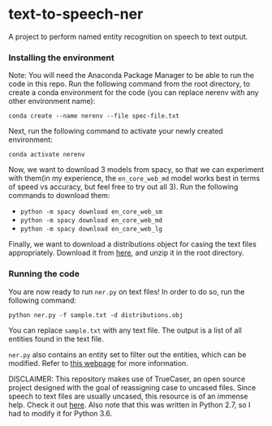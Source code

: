 # text-to-speech-ner
A project to perform named entity recognition on speech to text output.

### Installing the environment
Note: You will need the Anaconda Package Manager to be able to run the code in this repo.
Run the following command from the root directory, to create a conda environment for the code (you can replace nerenv with any other environment name):

``` conda create --name nerenv --file spec-file.txt ```

Next, run the following command to activate your newly created environment:

``` conda activate nerenv ```

Now, we want to download 3 models from spacy, so that we can experiment with them(in my experience, the `en_core_web_md` model works best in terms of speed vs accuracy, but feel free to try out all 3). Run the following commands to download them:
- `python -m spacy download en_core_web_sm`
- `python -m spacy download en_core_web_md`
- `python -m spacy download en_core_web_lg`

Finally, we want to download a distributions object for casing the text files appropriately. Download it from [here](https://github.com/nreimers/truecaser/releases/download/v1.0/english_distributions.obj.zip), and unzip it in the root directory.

### Running the code
You are now ready to run `ner.py` on text files! In order to do so, run the following command:

`python ner.py -f sample.txt -d distributions.obj`

You can replace `sample.txt` with any text file. The output is a list of all entities found in the text file.

`ner.py` also contains an entity set to filter out the entities, which can be modified. Refer to [this webpage](https://spacy.io/api/annotation#named-entities) for more information.

DISCLAIMER: This repository makes use of TrueCaser, an open source project designed with the goal of reassigning case to uncased files. Since speech to text files are usually uncased, this resource is of an immense help. Check it out [here](https://github.com/nreimers/truecaser). Also note that this was written in Python 2.7, so I had to modify it for Python 3.6.

